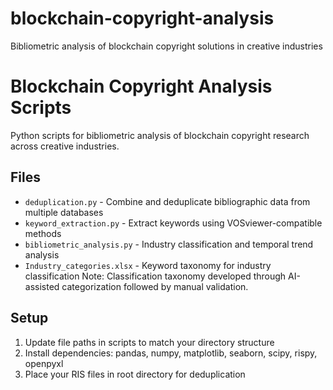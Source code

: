 # blockchain-copyright-analysis
Bibliometric analysis of blockchain copyright solutions in creative industries

# Blockchain Copyright Analysis Scripts

Python scripts for bibliometric analysis of blockchain copyright research across creative industries.

## Files
- `deduplication.py` - Combine and deduplicate bibliographic data from multiple databases
- `keyword_extraction.py` - Extract keywords using VOSviewer-compatible methods  
- `bibliometric_analysis.py` - Industry classification and temporal trend analysis
- `Industry_categories.xlsx` - Keyword taxonomy for industry classification
Note: Classification taxonomy developed through AI-assisted categorization followed by manual validation.

## Setup
1. Update file paths in scripts to match your directory structure
2. Install dependencies: pandas, numpy, matplotlib, seaborn, scipy, rispy, openpyxl
3. Place your RIS files in root directory for deduplication
